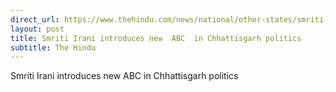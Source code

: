 ```yaml
---
direct_url: https://www.thehindu.com/news/national/other-states/smriti-irani-introduces-new-abc-in-chhattisgarh-politics/article66125747.ece
layout: post
title: Smriti Irani introduces new  ABC  in Chhattisgarh politics
subtitle: The Hindu
---
```


Smriti Irani introduces new  ABC  in Chhattisgarh politics